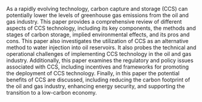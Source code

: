 As a rapidly evolving technology, carbon capture and storage (CCS) can potentially lower the levels of greenhouse gas emissions from the oil and gas industry. This paper provides a comprehensive review of different aspects of CCS technology, including its key components, the methods and stages of carbon storage, implied environmental effects, and its pros and cons. This paper also investigates the utilization of CCS as an alternative method to water injection into oil reservoirs. It also probes the technical and operational challenges of implementing CCS technology in the oil and gas industry. Additionally, this paper examines the regulatory and policy issues associated with CCS, including incentives and frameworks for promoting the deployment of CCS technology. Finally, in this paper the potential benefits of CCS are discussed, including reducing the carbon footprint of the oil and gas industry, enhancing energy security, and supporting the transition to a low-carbon economy.